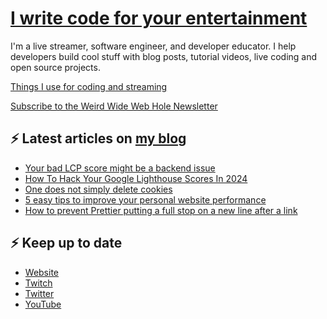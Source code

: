 # [I write code for your entertainment](https://www.twitch.tv/videos/1971055901)

I'm a live streamer, software engineer, and developer educator. I help developers build cool stuff with blog posts, tutorial videos, live coding and open source projects.

[Things I use for coding and streaming](https://whitep4nth3r.com/uses/)

[Subscribe to the Weird Wide Web Hole Newsletter](https://buttondown.email/weirdwidewebhole)

## ⚡️ Latest articles on [my blog](https://whitep4nth3r.com)

<!-- BLOG-POST-LIST:START -->
- [Your bad LCP score might be a backend issue](https://blog.sentry.io/your-bad-lcp-score-might-be-a-backend-issue/)
- [How To Hack Your Google Lighthouse Scores In 2024](https://www.smashingmagazine.com/2024/06/how-hack-google-lighthouse-scores-2024/)
- [One does not simply delete cookies](https://whitep4nth3r.com/blog/cookies-not-deleted/)
- [5 easy tips to improve your personal website performance](https://blog.sentry.io/5-easy-tips-to-improve-your-personal-website-performance/)
- [How to prevent Prettier putting a full stop on a new line after a link](https://whitep4nth3r.com/blog/prevent-prettier-putting-a-full-stop-on-a-new-line/)
<!-- BLOG-POST-LIST:END -->

## ⚡️ Keep up to date

- [Website](https://whitep4nth3r.com/)
- [Twitch](https://twitch.tv/whitep4nth3r)
- [Twitter](https://twitter.com/whitep4nth3r)
- [YouTube](https://www.youtube.com/c/whitep4nth3r/videos)
